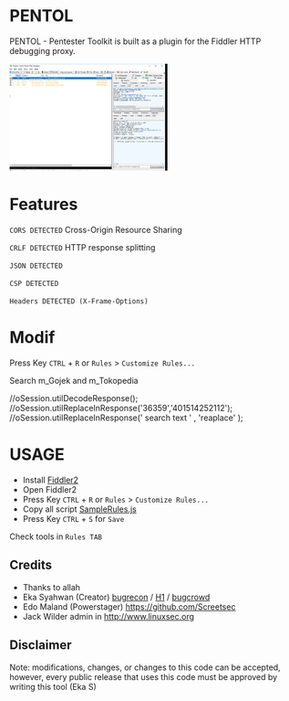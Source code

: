 # PENTOL
PENTOL - Pentester Toolkit is built as a plugin for the Fiddler HTTP debugging proxy. 

<img src="PENTOL.PNG" width="55%"></img>

# Features
``CORS DETECTED`` Cross-Origin Resource Sharing

``CRLF DETECTED`` HTTP response splitting 

``JSON DETECTED`` 

``CSP DETECTED`` 

``Headers DETECTED (X-Frame-Options)`` 

# Modif 

Press Key `CTRL` + `R`  or `Rules` > `Customize Rules...`

Search m_Gojek and m_Tokopedia 


//oSession.utilDecodeResponse();
//oSession.utilReplaceInResponse('36359','401514252112'); 
//oSession.utilReplaceInResponse(' search text ' , 'reaplace' );


# USAGE

- Install [Fiddler2](https://www.telerik.com/download/fiddler/fiddler2)
- Open Fiddler2
- Press Key `CTRL` + `R`  or `Rules` > `Customize Rules...`
- Copy all script [SampleRules.js](https://raw.githubusercontent.com/radenvodka/PENTOL/master/SampleRules.js) 
- Press Key `CTRL` + `S`  for `Save`

Check tools in `Rules TAB`

## Credits

- Thanks to allah
- Eka Syahwan (Creator) [bugrecon](https:/bugrecon.or.id) / [H1](https://hackerone.com/radenvodka) / [bugcrowd](https://bugcrowd.com/radenvodka)
- Edo Maland (Powerstager) https://github.com/Screetsec
- Jack Wilder admin in http://www.linuxsec.org

## Disclaimer
Note: modifications, changes, or changes to this code can be accepted, however, every public release that uses this code must be approved by writing this tool (Eka S)

